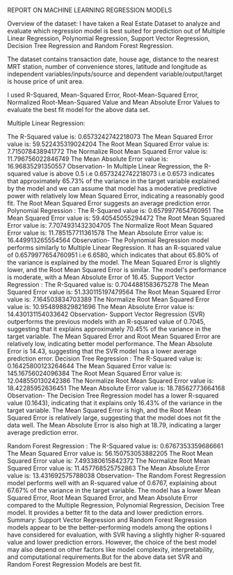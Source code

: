REPORT ON MACHINE LEARNING REGRESSION MODELS

Overview of the dataset:
    I have taken a Real Estate Dataset to analyze and evaluate which regression model is best suited for prediction out of Multiple Linear Regression, Polynomial Regression, Support Vector Regression, Decision Tree Regression and Random Forest Regression.

The dataset contains transaction date, house age, distance to the nearest MRT station, number of convenience stores, latitude and longitude as independent variables/inputs/source and  dependent variable/output/target is house price of unit area.

I used R-Squared, Mean-Squared Error, Root-Mean-Squared Error, Normalized Root-Mean-Squared Value and Mean Absolute Error Values to evaluate the best fit model for the above data set.

Multiple Linear Regression:

The R-Squared value is: 0.6573242742218073
The Mean Squared Error value is: 59.522435319024204
The Root Mean Squared Error value is: 7.715078438941772
The Normalize Root Mean Squared Error value is: 11.796756022846749
The Mean Absolute Error value is: 16.96835291350557
Observation-
In Multiple Linear Regression, the R-squared value is above 0.5 i.e  0.6573242742218073 i.e 0.6573 indicates that approximately 65.73% of the variance in the target variable explained by the model and we can assume that model has a moderative predictive power with relatively low Mean Squared Error, indicating a reasonably good fit. The Root Mean Squared Error suggests an average prediction error.
Polynomial Regression :
The R-Squared value is: 0.6579977654760951
The Mean Squared Error value is: 59.40545055294472
The Root Mean Squared Error value is: 7.7074931432304705
The Normalize Root Mean Squared Error value is: 11.785157711361578
The Mean Absolute Error value is: 16.449913265554564
Observation-
The Polynomial Regression model performs similarly to Multiple Linear Regression. It has an R-squared value of 0.6579977654760951 i.e 6.6580, which indicates that about 65.80% of the variance is explained by the model. The Mean Squared Error is slightly lower, and the Root Mean Squared Error is similar. The model's performance is moderate, with a Mean Absolute Error of 16.45.
Support Vector Regression :
The R-Squared value is: 0.7044881583675278
The Mean Squared Error value is: 51.330115197479564
The Root Mean Squared Error value is: 7.164503834703389
The Normalize Root Mean Squared Error value is: 10.954898829821696
The Mean Absolute Error value is: 14.430131154033642
Observation-
Support Vector Regression (SVR) outperforms the previous models with an R-squared value of 0.7045, suggesting that it explains approximately 70.45% of the variance in the target variable. The Mean Squared Error and Root Mean Squared Error are relatively low, indicating better model performance. The Mean Absolute Error is 14.43, suggesting that the SVR model has a lower average prediction error.
Decision Tree Regression :
The R-Squared value is: 0.16425800123264644
The Mean Squared Error value is: 145.16756024096384
The Root Mean Squared Error value is: 12.048550130242386
The Normalize Root Mean Squared Error value is: 18.42285952636451
The Mean Absolute Error value is: 18.78562773664168
Observation-
The Decision Tree Regression model has a lower R-squared value (0.1643), indicating that it explains only 16.43% of the variance in the target variable. The Mean Squared Error is high, and the Root Mean Squared Error is relatively large, suggesting that the model does not fit the data well. The Mean Absolute Error is also high at 18.79, indicating a larger average prediction error.
 
Random Forest Regression :
The R-Squared value is: 0.6767353359686661
The Mean Squared Error value is: 56.150753053882205
The Root Mean Squared Error value is: 7.493380615842372
The Normalize Root Mean Squared Error value is: 11.457768525752863
The Mean Absolute Error value is: 13.431692575788038
Observation-
The Random Forest Regression model performs well with an R-squared value of 0.6767, explaining about 67.67% of the variance in the target variable. The model has a lower Mean Squared Error, Root Mean Squared Error, and Mean Absolute Error compared  to the Multiple Regression, Polynomial Regression, Decision Tree model. It provides a better fit to the data and lower prediction errors.
Summary:
    Support Vector Regression and Random Forest Regression models appear to be the better-performing models among the options I have considered for evaluation, with SVR having a slightly higher R-squared value and lower prediction errors. However, the choice of the best model may also depend on other factors like model complexity, interpretability, and computational requirements.But for the above data set SVR and Random Forest Regression Models are best fit.

